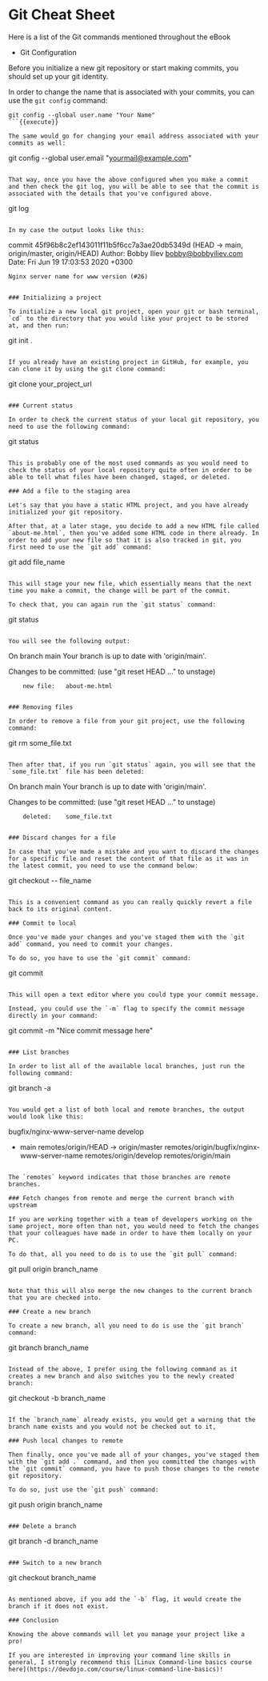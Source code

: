 # Git Cheat Sheet

Here is a list of the Git commands mentioned throughout the eBook

* Git Configuration

Before you initialize a new git repository or start making commits, you should set up your git identity. 

In order to change the name that is associated with your commits, you can use the `git config` command:

```
git config --global user.name "Your Name"
```{{execute}}

The same would go for changing your email address associated with your commits as well:

```
git config --global user.email "yourmail@example.com"
```{{execute}}

That way, once you have the above configured when you make a commit and then check the git log, you will be able to see that the commit is associated with the details that you've configured above.

```
git log
```{{execute}}

In my case the output looks like this:

```
commit 45f96b8c2ef143011f11b5f6cc7a3ae20db5349d (HEAD -> main, origin/master, origin/HEAD)
Author: Bobby Iliev <bobby@bobbyiliev.com>
Date:   Fri Jun 19 17:03:53 2020 +0300

    Nginx server name for www version (#26)

```

### Initializing a project

To initialize a new local git project, open your git or bash terminal, `cd` to the directory that you would like your project to be stored at, and then run:

```
git init .
```{{execute}}

If you already have an existing project in GitHub, for example, you can clone it by using the git clone command:

```
git clone your_project_url
```{{execute}}

### Current status

In order to check the current status of your local git repository, you need to use the following command:

```
git status
```{{execute}}

This is probably one of the most used commands as you would need to check the status of your local repository quite often in order to be able to tell what files have been changed, staged, or deleted.

### Add a file to the staging area

Let's say that you have a static HTML project, and you have already initialized your git repository.

After that, at a later stage, you decide to add a new HTML file called `about-me.html`, then you've added some HTML code in there already. In order to add your new file so that it is also tracked in git, you first need to use the `git add` command:

```
git add file_name
```{{execute}}

This will stage your new file, which essentially means that the next time you make a commit, the change will be part of the commit.

To check that, you can again run the `git status` command:

```
git status
```{{execute}}

You will see the following output:

```
On branch main
Your branch is up to date with 'origin/main'.

Changes to be committed:
  (use "git reset HEAD <file>..." to unstage)

        new file:   about-me.html
```

### Removing files

In order to remove a file from your git project, use the following command:

```
git rm some_file.txt
```{{execute}}

Then after that, if you run `git status` again, you will see that the `some_file.txt` file has been deleted:

```
On branch main
Your branch is up to date with 'origin/main'.

Changes to be committed:
  (use "git reset HEAD <file>..." to unstage)

        deleted:    some_file.txt
``` 

### Discard changes for a file

In case that you've made a mistake and you want to discard the changes for a specific file and reset the content of that file as it was in the latest commit, you need to use the command below:

```
git checkout -- file_name
```{{execute}}

This is a convenient command as you can really quickly revert a file back to its original content.

### Commit to local

Once you've made your changes and you've staged them with the `git add` command, you need to commit your changes. 

To do so, you have to use the `git commit` command:

```
git commit
```{{execute}}

This will open a text editor where you could type your commit message.

Instead, you could use the `-m` flag to specify the commit message directly in your command:

```
git commit -m "Nice commit message here"
```{{execute}}

### List branches

In order to list all of the available local branches, just run the following command:

```
git branch -a
```{{execute}}

You would get a list of both local and remote branches, the output would look like this:

```
  bugfix/nginx-www-server-name
  develop
* main
  remotes/origin/HEAD -> origin/master
  remotes/origin/bugfix/nginx-www-server-name
  remotes/origin/develop
  remotes/origin/main
```

The `remotes` keyword indicates that those branches are remote branches.

### Fetch changes from remote and merge the current branch with upstream

If you are working together with a team of developers working on the same project, more often than not, you would need to fetch the changes that your colleagues have made in order to have them locally on your PC.

To do that, all you need to do is to use the `git pull` command:

```
git pull origin branch_name
```{{execute}}

Note that this will also merge the new changes to the current branch that you are checked into.

### Create a new branch

To create a new branch, all you need to do is use the `git branch` command:

```
git branch branch_name
```{{execute}}

Instead of the above, I prefer using the following command as it creates a new branch and also switches you to the newly created branch:

```
git checkout -b branch_name
```{{execute}}

If the `branch_name` already exists, you would get a warning that the branch name exists and you would not be checked out to it,

### Push local changes to remote

Then finally, once you've made all of your changes, you've staged them with the `git add .` command, and then you committed the changes with the `git commit` command, you have to push those changes to the remote git repository.

To do so, just use the `git push` command:

```
git push origin branch_name
```{{execute}}

### Delete a branch

```
git branch -d branch_name
```{{execute}}

### Switch to a new branch

```
git checkout branch_name
```{{execute}}

As mentioned above, if you add the `-b` flag, it would create the branch if it does not exist.

### Conclusion

Knowing the above commands will let you manage your project like a pro!

If you are interested in improving your command line skills in general, I strongly recommend this [Linux Command-line basics course here](https://devdojo.com/course/linux-command-line-basics)!